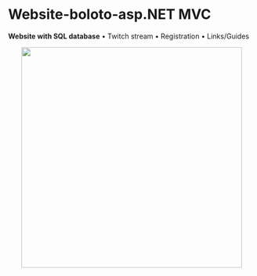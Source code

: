 # Website-boloto-asp.NET MVC
**Website with SQL database**
• Twitch stream
• Registration
• Links/Guides


<p align="center">
  <img width="450" height="450" src="https://user-images.githubusercontent.com/17459523/210518821-65c39ddb-8353-4fa2-9127-22d15ff66996.png">



</p>
